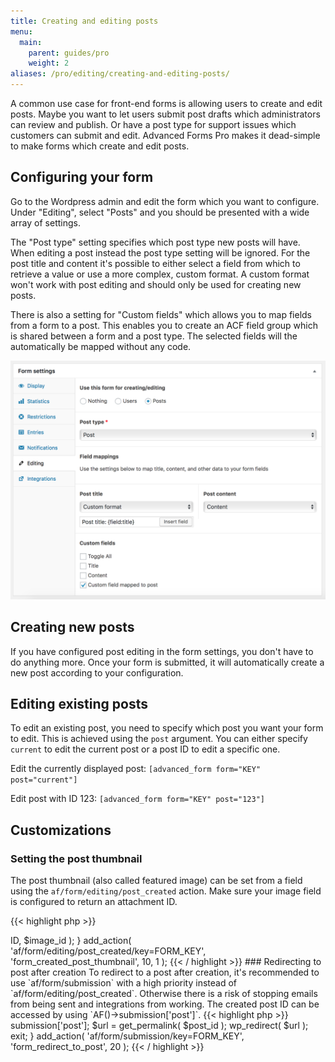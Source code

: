 ```yaml
---
title: Creating and editing posts
menu:
  main:
    parent: guides/pro
    weight: 2
aliases: /pro/editing/creating-and-editing-posts/
---
```


A common use case for front-end forms is allowing users to create and edit posts. Maybe you want to let users submit post drafts which administrators can review and publish. Or have a post type for support issues which customers can submit and edit. Advanced Forms Pro makes it dead-simple to make forms which create and edit posts.

## Configuring your form

Go to the Wordpress admin and edit the form which you want to configure. Under "Editing", select "Posts" and you should be presented with a wide array of settings.

The "Post type" setting specifies which post type new posts will have. When editing a post instead the post type setting will be ignored. For the post title and content it's possible to either select a field from which to retrieve a value or use a more complex, custom format. A custom format won't work with post editing and should only be used for creating new posts.

There is also a setting for "Custom fields" which allows you to map fields from a form to a post. This enables you to create an ACF field group which is shared between a form and a post type. The selected fields will the automatically be mapped without any code.

![Example form configuration](/images/editing-post-settings.png)

## Creating new posts

If you have configured post editing in the form settings, you don't have to do anything more. Once your form is submitted, it will automatically create a new post according to your configuration.

## Editing existing posts

To edit an existing post, you need to specify which post you want your form to edit. This is achieved using the `post` argument. You can either specify `current` to edit the current post or a post ID to edit a specific one.

Edit the currently displayed post: `[advanced_form form="KEY" post="current"]`

Edit post with ID 123: `[advanced_form form="KEY" post="123"]`

## Customizations

### Setting the post thumbnail

The post thumbnail (also called featured image) can be set from a field using the `af/form/editing/post_created` action. Make sure your image field is configured to return an attachment ID.

{{< highlight php >}}
<?php

function form_created_post_thumbnail( $post ) {
  $image_id = af_get_field( 'IMAGE_FIELD_NAME' );
  set_post_thumbnail( $post->ID, $image_id );
}
add_action( 'af/form/editing/post_created/key=FORM_KEY', 'form_created_post_thumbnail', 10, 1 );

{{< / highlight >}}

### Redirecting to post after creation

To redirect to a post after creation, it's recommended to use `af/form/submission` with a high priority instead of `af/form/editing/post_created`. Otherwise there is a risk of stopping emails from being sent and integrations from working. The created post ID can be accessed by using `AF()->submission['post']`.

{{< highlight php >}}
<?php

function form_redirect_to_post() {
  $post_id = AF()->submission['post'];
  $url = get_permalink( $post_id );

  wp_redirect( $url );
  exit;
}
add_action( 'af/form/submission/key=FORM_KEY', 'form_redirect_to_post', 20 );

{{< / highlight >}}